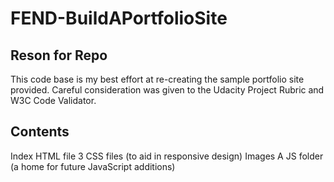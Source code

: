 # FEND-BuildAPortfolioSite

## Reson for Repo

  This code base is my best effort at re-creating the sample portfolio site provided. Careful consideration was given to the Udacity Project Rubric and W3C Code Validator.
  
## Contents

  Index HTML file
  3 CSS files (to aid in responsive design)
  Images
  A JS folder (a home for future JavaScript additions)
